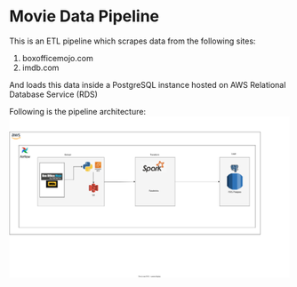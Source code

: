 # Movie Data Pipeline

This is an ETL pipeline which scrapes data from the following sites:

1. boxofficemojo.com
2. imdb.com

And loads this data inside a PostgreSQL instance hosted on AWS Relational Database Service (RDS)

Following is the pipeline architecture:
![Architecture](misc/pipeline_arch.drawio.svg "data pipeline architecture")

